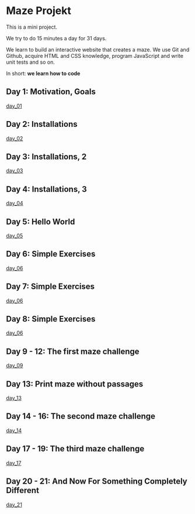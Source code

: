 # Maze Projekt

This is a mini project. 

We try to do 15 minutes a day for 31 days.

We learn to build an interactive website that creates a maze.
We use Git and Github, acquire HTML and CSS knowledge, program JavaScript and write unit tests and so on.

In short: **we learn how to code**

## Day 1: Motivation, Goals
[day_01](day_01/README.md)

## Day 2: Installations
[day_02](day_02/README.md)

## Day 3: Installations, 2
[day_03](day_03/README.md)

## Day 4: Installations, 3
[day_04](day_04/README.md)

## Day 5: Hello World
[day_05](day_05/README.md)

## Day 6: Simple Exercises
[day_06](day_06/README.md)

## Day 7: Simple Exercises
[day_06](day_06/README.md)

## Day 8: Simple Exercises
[day_06](day_06/README.md)

## Day 9 - 12: The first maze challenge
[day_09](day_09/README.md)

## Day 13: Print maze without passages
[day_13](day_13/README.md)

## Day 14 - 16: The second maze challenge
[day_14](day_14/README.md)

## Day 17 - 19: The third maze challenge
[day_17](day_17/README.md)

## Day 20 - 21: And Now For Something Completely Different 
[day_21](day_21/README.md)
